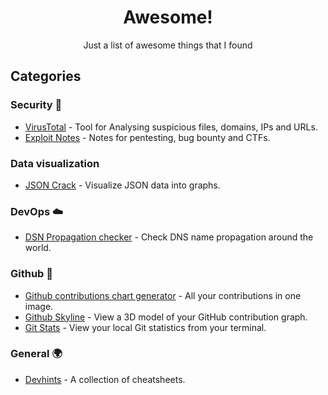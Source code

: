 <h1 align="center">Awesome!</h1>

<div align="center">Just a list of awesome things that I found</div>

## Categories

### Security 🔐
- [VirusTotal](https://www.virustotal.com/) - Tool for Analysing suspicious files, domains, IPs and URLs.
- [Exploit Notes](https://exploit-notes.hdks.org/) - Notes for pentesting, bug bounty and CTFs.

### Data visualization
- [JSON Crack](https://jsoncrack.com/) - Visualize JSON data into graphs.

### DevOps ☁️
- [DSN Propagation checker](https://www.whatsmydns.net/) - Check DNS name propagation around the world.

### Github 🐙
- [Github contributions chart generator](https://github-contributions.vercel.app/) - All your contributions in one image.
- [Github Skyline](https://skyline.github.com/) - View a 3D model of your GitHub contribution graph.
- [Git Stats](https://github.com/IonicaBizau/git-stats) - View your local Git statistics from your terminal.

### General 🌍
- [Devhints](https://devhints.io/) - A collection of cheatsheets.
